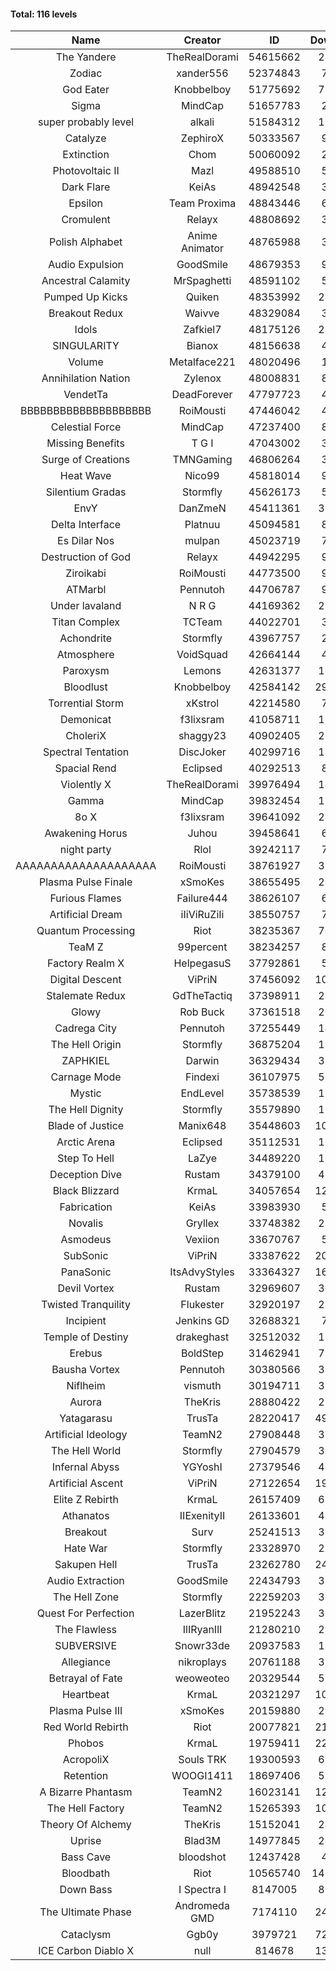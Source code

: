 #### Total: 116 levels

| Name | Creator | ID | Downloads | Likes |
|:---:|:---:|:---:|:---:|:---:|
| The Yandere | TheRealDorami | 54615662 | 261020 | 48209
| Zodiac | xander556 | 52374843 | 77266 | 9510
| God Eater | Knobbelboy | 51775692 | 766148 | 96385
| Sigma | MindCap | 51657783 | 25155 | 2976
| super probably level | alkali | 51584312 | 107126 | 7770
| Catalyze | ZephiroX | 50333567 | 95580 | 8072
| Extinction | Chom | 50060092 | 27771 | 2284
| Photovoltaic II | Mazl | 49588510 | 55057 | 5073
| Dark Flare | KeiAs | 48942548 | 38945 | 4109
| Epsilon | Team Proxima | 48843446 | 65090 | 6500
| Cromulent | Relayx | 48808692 | 39336 | 4881
| Polish Alphabet | Anime Animator | 48765988 | 30465 | 2290
| Audio Expulsion | GoodSmile | 48679353 | 94783 | 8025
| Ancestral Calamity | MrSpaghetti | 48591102 | 53252 | 4879
| Pumped Up Kicks | Quiken | 48353992 | 296590 | 44154
| Breakout Redux | Waivve | 48329084 | 30335 | 2879
| Idols | Zafkiel7 | 48175126 | 227499 | 26365
| SINGULARITY | Bianox | 48156638 | 46624 | 7159
| Volume | Metalface221 | 48020496 | 19484 | 1644
| Annihilation Nation | Zylenox | 48008831 | 88002 | 7940
| VendetTa | DeadForever | 47797723 | 41319 | 3886
| BBBBBBBBBBBBBBBBBBBB | RoiMousti | 47446042 | 43450 | 3557
| Celestial Force  | MindCap | 47237400 | 88103 | 8050
| Missing Benefits | T G I | 47043002 | 30143 | 2320
| Surge of Creations | TMNGaming | 46806264 | 32106 | 2965
| Heat Wave | Nico99 | 45818014 | 95741 | 8591
| Silentium Gradas | Stormfly | 45626173 | 50950 | 4233
| EnvY | DanZmeN | 45411361 | 337594 | 29610
| Delta Interface | Platnuu | 45094581 | 89034 | 8638
| Es Dilar Nos | mulpan | 45023719 | 72784 | 6439
| Destruction of God | Relayx | 44942295 | 94401 | 9299
| Ziroikabi | RoiMousti | 44773500 | 93840 | 7807
| ATMarbl | Pennutoh | 44706787 | 90281 | 7902
| Under lavaland | N R G | 44169362 | 273432 | 24504
| Titan Complex | TCTeam | 44022701 | 33069 | 3379
| Achondrite | Stormfly | 43967757 | 21896 | 2248
| Atmosphere | VoidSquad | 42664144 | 40594 | 3293
| Paroxysm | Lemons | 42631377 | 171346 | 13860
| Bloodlust | Knobbelboy | 42584142 | 2987073 | 276221
| Torrential Storm | xKstrol | 42214580 | 79638 | 2253
| Demonicat | f3lixsram | 41058711 | 173314 | 13817
| CholeriX | shaggy23 | 40902405 | 250365 | 18902
| Spectral Tentation | DiscJoker | 40299716 | 127245 | 9110
| Spacial Rend | Eclipsed | 40292513 | 87413 | 7567
| Violently X | TheRealDorami | 39976494 | 142623 | 12426
| Gamma | MindCap | 39832454 | 138877 | 12318
| 8o X | f3lixsram | 39641092 | 284850 | 21944
| Awakening Horus | Juhou | 39458641 | 68794 | 6128
| night party | Rlol | 39242117 | 75847 | 7196
| AAAAAAAAAAAAAAAAAAAA | RoiMousti | 38761927 | 351585 | 22948
| Plasma Pulse Finale | xSmoKes | 38655495 | 203943 | 18020
| Furious Flames | Failure444 | 38626107 | 60491 | 4730
| Artificial Dream | iIiViRuZiIi | 38550757 | 78651 | 6777
| Quantum Processing | Riot | 38235367 | 704111 | 47289
| TeaM Z | 99percent | 38234257 | 88154 | 7016
| Factory Realm X | HelpegasuS | 37792861 | 51664 | 4916
| Digital Descent | ViPriN | 37456092 | 1019234 | 94055
| Stalemate Redux | GdTheTactiq | 37398911 | 233663 | 17503
| Glowy | Rob Buck | 37361518 | 265475 | 26306
| Cadrega City | Pennutoh | 37255449 | 148977 | 13412
| The Hell Origin | Stormfly | 36875204 | 126561 | 10049
| ZAPHKIEL | Darwin | 36329434 | 323115 | 34217
| Carnage Mode | Findexi | 36107975 | 506185 | 47462
| Mystic | EndLevel | 35738539 | 176700 | 16234
| The Hell Dignity | Stormfly | 35579890 | 161128 | 13637
| Blade of Justice | Manix648 | 35448603 | 1022576 | 103156
| Arctic Arena | Eclipsed | 35112531 | 107186 | 8148
| Step To Hell | LaZye | 34489220 | 166535 | 16596
| Deception Dive | Rustam | 34379100 | 496122 | 33833
| Black Blizzard | KrmaL | 34057654 | 1253182 | 119354
| Fabrication | KeiAs | 33983930 | 57561 | 6240
| Novalis | Gryllex | 33748382 | 251063 | 22501
| Asmodeus | Vexiion | 33670767 | 50240 | 4652
| SubSonic | ViPriN | 33387622 | 2024732 | 152365
| PanaSonic | ItsAdvyStyles | 33364327 | 1601014 | 195205
| Devil Vortex | Rustam | 32969607 | 306978 | 27221
| Twisted Tranquility | Flukester | 32920197 | 225552 | 21866
| Incipient | Jenkins GD | 32688321 | 72519 | 6744
| Temple of Destiny | drakeghast | 32512032 | 169858 | 16447
| Erebus | BoldStep | 31462941 | 721257 | 66509
| Bausha Vortex | Pennutoh | 30380566 | 344900 | 30843
| Niflheim | vismuth | 30194711 | 320706 | 25542
| Aurora | TheKris | 28880422 | 226583 | 21088
| Yatagarasu  | TrusTa | 28220417 | 4945023 | 450759
| Artificial Ideology | TeamN2 | 27908448 | 367987 | 36378
| The Hell World | Stormfly | 27904579 | 396819 | 28702
| Infernal Abyss | YGYoshI | 27379546 | 406482 | 40208
| Artificial Ascent | ViPriN | 27122654 | 1963829 | 169806
| Elite Z Rebirth | KrmaL | 26157409 | 672625 | 43428
| Athanatos | IIExenityII | 26133601 | 439910 | 48288
| Breakout | Surv | 25241513 | 301536 | 30208
| Hate War | Stormfly | 23328970 | 211448 | 15836
| Sakupen Hell | TrusTa | 23262780 | 2489715 | 178697
| Audio Extraction | GoodSmile | 22434793 | 350368 | 33088
| The Hell Zone | Stormfly | 22259203 | 384900 | 24902
| Quest For Perfection | LazerBlitz | 21952243 | 387364 | 33149
| The Flawless | IlIRyanIlI | 21280210 | 276124 | 24672
| SUBVERSIVE | Snowr33de | 20937583 | 127080 | 15751
| Allegiance | nikroplays | 20761188 | 388156 | 41510
| Betrayal of Fate | weoweoteo | 20329544 | 557298 | 51445
| Heartbeat | KrmaL | 20321297 | 1012401 | 88515
| Plasma Pulse III | xSmoKes | 20159880 | 294135 | 28359
| Red World Rebirth | Riot | 20077821 | 2155632 | 141047
| Phobos | KrmaL | 19759411 | 2249124 | 200006
| AcropoliX | Souls TRK | 19300593 | 601133 | 78650
| Retention | WOOGI1411 | 18697406 | 597323 | 72200
| A Bizarre Phantasm | TeamN2 | 16023141 | 1237249 | 121597
| The Hell Factory | TeamN2 | 15265393 | 1016367 | 98083
| Theory Of Alchemy | TheKris | 15152041 | 240553 | 17502
| Uprise | Blad3M | 14977845 | 249185 | 23179
| Bass Cave | bloodshot | 12437428 | 49309 | 5128
| Bloodbath | Riot | 10565740 | 14202207 | 1267761
| Down Bass | I Spectra I | 8147005 | 810343 | 71900
| The Ultimate Phase | Andromeda GMD | 7174110 | 2424969 | 238500
| Cataclysm | Ggb0y | 3979721 | 7224446 | 565521
| ICE Carbon Diablo X | null | 814678 | 1311751 | 92948
